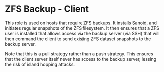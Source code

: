 # ZFS Backup - Client 

This role is used on hosts that require ZFS backups. It installs Sanoid, and initiates regular snapshots of the ZFS filesystem. It then ensures that a ZFS user is installed that allows access via the backup server (via SSH) that will then command the client to send existing ZFS dataset snapshots to the backup server. 

Note that this is a pull strategy rather than a push strategy. This ensures that the client server itself never has access to the backup server, lessing the risk of island hopping attacks.